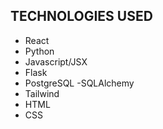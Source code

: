 TECHNOLOGIES USED
------------------
- React
- Python
- Javascript/JSX
- Flask
- PostgreSQL
-SQLAlchemy
- Tailwind
- HTML
- CSS
